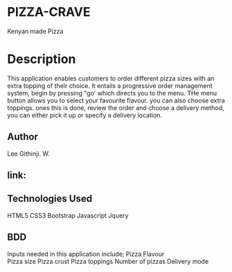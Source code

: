 # PIZZA-CRAVE
Kenyan made Pizza
# Description
This application enables customers to order different pizza sizes with an extra topping of their choice. It entails a progressive order management system, begin by pressing "go' which directs you to the menu. THe menu button allows you to select your favourite flavour. you can also choose extra toppings. ones this is done, review the order and choose a delivery method, you can either pick it up or specify a delivery location.
## Author
Lee Githinji. W.

## link: 

## Technologies Used 
 HTML5
 CSS3
 Bootstrap
 Javascript
 Jquery

## BDD 
 Inputs needed in this application include; 
 Pizza Flavour	
 Pizza size
 Pizza crust
 Pizza toppings
 Number of pizzas
 Delivery mode

 